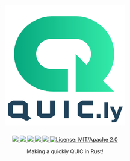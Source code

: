 <h1 align="center">
 <a href="https://quic.ly"><img src="./doc/quicly.png" alt="quic.ly"></a>
 <br>
</h1>
<p align="center">
 <a href="https://github.com/quic-ly/quicly/actions"> 
  <img src="https://github.com/quic-ly/quicly/workflows/quicly/badge.svg">
 </a> 
 <a href="https://codecov.io/gh/quic-ly/quicly"> 
  <img src="https://codecov.io/gh/quic-ly/quicly/branch/master/graph/badge.svg">
 </a>
 <a href="https://deps.rs/repo/github/quic-ly/quicly"> 
  <img src="https://deps.rs/repo/github/quic-ly/quicly/status.svg">
 </a>
 <a href="https://crates.io/crates/quicly"> 
  <img src="https://img.shields.io/crates/v/quicly.svg">
 </a> 
 <a href="https://docs.rs/quicly"> 
  <img src="https://docs.rs/quicly/badge.svg">
 </a>
 <a href="https://doc.rust-lang.org/1.6.0/complement-project-faq.html#why-dual-mitasl2-license">
  <img src="https://img.shields.io/badge/license-MIT%2FApache--2.0-blue" alt="License: MIT/Apache 2.0">
 </a>
</p>
<p align="center">
 Making a quickly QUIC in Rust!
</p>
